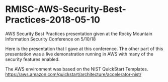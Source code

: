 # RMISC-AWS-Security-Best-Practices-2018-05-10
AWS Security Best Practices presentation given at the Rocky Mountain Information Security Conference on 5/10/18

Here is the presentation that I gave at this conference.
The other part of this presentation was a live demonstration running in AWS with many of the security features enabled.

The AWS environment was based on the NIST QuickStart Templates.
https://aws.amazon.com/quickstart/architecture/accelerator-nist/

